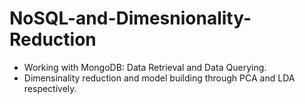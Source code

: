 # NoSQL-and-Dimesnionality-Reduction
  - Working with MongoDB: Data Retrieval and Data Querying.  
  - Dimensinality reduction and model building through PCA and LDA respectively.
